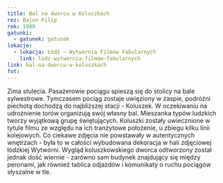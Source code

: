 ```yaml
---
title: Bal na dworcu w Koluszkach
rez: Bajon Filip
rok: 1989
gatunki: 
  - gatunek: gatunek
lokacje:
  - lokacja: Łódź – Wytwórnia Filmów Fabularnych
    link: lodz-wytwornia-filmow-fabularnych
link: bal-na-dworcu-w-koluszkach
fot: 
---
```

Zima stulecia. Pasażerowie pociągu spieszą się do stolicy na bale sylwestrowe. Tymczasem pociąg zostaje uwięziony w zaspie, podróżni piechotą dochodzą do najbliższej stacji - Koluszek. W oczekiwaniu na udrożnienie torów organizują swój własny bal. Mieszanka typów ludzkich tworzy wyjątkową grupę świętujących. 
Koluszki zostały uwiecznione w tytule filmu ze względu na ich tranzytowe położenie, u zbiegu kilku linii kolejowych. Co ciekawe zdjęcia nie powstawały w autentycznych wnętrzach - była to w całości wybudowana dekoracja w hali zdjęciowej łódzkiej Wytwórni. Wygląd koluszkowskiego dworca odtworzony został jednak dość wiernie - zarówno sam budynek znajdujący się między peronami, jak również tablica odjazdów i komunikaty o ruchu pociągów słyszalne w tle.
